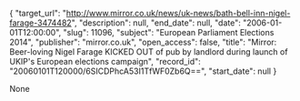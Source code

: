 {
  "target_url": "http://www.mirror.co.uk/news/uk-news/bath-bell-inn-nigel-farage-3474482", 
  "description": null, 
  "end_date": null, 
  "date": "2006-01-01T12:00:00", 
  "slug": 11096, 
  "subject": "European Parliament Elections 2014", 
  "publisher": "mirror.co.uk", 
  "open_access": false, 
  "title": "Mirror: Beer-loving Nigel Farage KICKED OUT of pub by landlord during launch of UKIP's European elections campaign", 
  "record_id": "20060101T120000/6SICDPhcA53I1TfWF0Zb6Q==", 
  "start_date": null
}

None